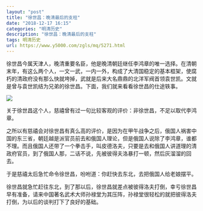 ```yaml
---
layout: "post"
title: "徐世昌：晚清最后的支柱"
date: "2018-12-17 16:15"
categories: "明清历史"
description: "徐世昌：晚清最后的支柱"
tags: 明清历史
url: https://www.y5000.com/zgls/mq/5271.html
---
```






徐世昌今属天津人，晚清重要名臣，他是晚清朝廷继任李鸿章的唯一选择。在清朝末年，有这么两个人，一文一武，一内一外，构成了大清国稳定的基本框架，使腐朽的清政府没有那么快就垮掉，武就是后来大名鼎鼎的北洋军阀首领袁世凯。文就是曾与袁世凯结为兄弟的徐世昌。下面，我们就来看看徐世昌的仕途轶事。

![](https://img.y5000.com/uploads/allimg/161116/10355924Y-0.jpg)

关于徐世昌这个人，慈禧曾有过一句比较客观的评价：非徐世昌，不足以取代李鸿章。

之所以有慈禧会对徐世昌有真么高的评价，是因为在甲午战争之后，俄国人祸害中国的东三省，朝廷越是派官员前去和俄国人理论，但是俄国人说除了李鸿章，谁都不理。而且俄国人还带了一个拳击手，叫皮德洛夫，只要是去和俄国人讲道理的清政府官员，到了俄国人那，二话不说，先被彼得夫洛暴打一顿，然后灰溜溜的回去。

于是慈禧太后急忙命令徐世昌，吩咐道：你赶快去东北，去把俄国人给老娘摆平。

徐世昌就急忙赶往东北，到了那以后，徐世昌就差点被彼得洛夫打倒，幸亏徐世昌早有准备，请来中国著名武术大师孙禄堂为其压阵，孙禄堂很轻松的就把彼得洛夫打倒，为以后的谈判打下了良好的基础。
